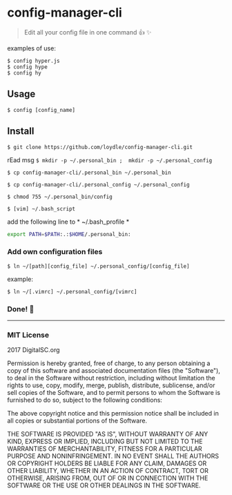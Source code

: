 
# config-manager-cli 
> Edit all your config file in one command  :thumbsup: :sparkles:

 examples of use: 	
 
`$ config hyper.js`  
`$ config hype`  
`$ config hy`

## Usage
 `$ config [config_name]`  


## Install 

`$ git clone https://github.com/loydle/config-manager-cli.git`

rEad msg
`$ mkdir -p ~/.personal_bin ;  mkdir -p ~/.personal_config`

`$ cp config-manager-cli/.personal_bin ~/.personal_bin `

`$ cp config-manager-cli/.personal_config ~/.personal_config `

`$ chmod 755 ~/.personal_bin/config`

`$ [vim] ~/.bash_script`

add the following line to * ~/.bash_profile *

```bash
export PATH=$PATH:.:$HOME/.personal_bin:

```

### Add own configuration files

`$ ln ~/[path][config_file] ~/.personal_config/[config_file]`

example:

`$ ln ~/[.vimrc] ~/.personal_config/[vimrc]`
 
 ### Done! :beers:
 ------------
 
 ### MIT License

2017 DigitalSC.org

Permission is hereby granted, free of charge, to any person obtaining a copy
of this software and associated documentation files (the "Software"), to deal
in the Software without restriction, including without limitation the rights
to use, copy, modify, merge, publish, distribute, sublicense, and/or sell
copies of the Software, and to permit persons to whom the Software is
furnished to do so, subject to the following conditions:

The above copyright notice and this permission notice shall be included in all
copies or substantial portions of the Software.

THE SOFTWARE IS PROVIDED "AS IS", WITHOUT WARRANTY OF ANY KIND, EXPRESS OR
IMPLIED, INCLUDING BUT NOT LIMITED TO THE WARRANTIES OF MERCHANTABILITY,
FITNESS FOR A PARTICULAR PURPOSE AND NONINFRINGEMENT. IN NO EVENT SHALL THE
AUTHORS OR COPYRIGHT HOLDERS BE LIABLE FOR ANY CLAIM, DAMAGES OR OTHER
LIABILITY, WHETHER IN AN ACTION OF CONTRACT, TORT OR OTHERWISE, ARISING FROM,
OUT OF OR IN CONNECTION WITH THE SOFTWARE OR THE USE OR OTHER DEALINGS IN THE
SOFTWARE.

